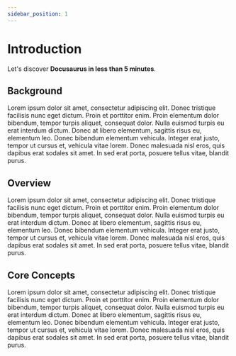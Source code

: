 ```yaml
---
sidebar_position: 1
---
```


# Introduction

Let's discover **Docusaurus in less than 5 minutes**.

## Background

Lorem ipsum dolor sit amet, consectetur adipiscing elit. Donec tristique facilisis nunc eget dictum. Proin et porttitor enim. Proin elementum dolor bibendum, tempor turpis aliquet, consequat dolor. Nulla euismod turpis eu erat interdum dictum. Donec at libero elementum, sagittis risus eu, elementum leo. Donec bibendum elementum vehicula. Integer erat justo, tempor ut cursus et, vehicula vitae lorem. Donec malesuada nisl eros, quis dapibus erat sodales sit amet. In sed erat porta, posuere tellus vitae, blandit purus.

## Overview

Lorem ipsum dolor sit amet, consectetur adipiscing elit. Donec tristique facilisis nunc eget dictum. Proin et porttitor enim. Proin elementum dolor bibendum, tempor turpis aliquet, consequat dolor. Nulla euismod turpis eu erat interdum dictum. Donec at libero elementum, sagittis risus eu, elementum leo. Donec bibendum elementum vehicula. Integer erat justo, tempor ut cursus et, vehicula vitae lorem. Donec malesuada nisl eros, quis dapibus erat sodales sit amet. In sed erat porta, posuere tellus vitae, blandit purus.

## Core Concepts

Lorem ipsum dolor sit amet, consectetur adipiscing elit. Donec tristique facilisis nunc eget dictum. Proin et porttitor enim. Proin elementum dolor bibendum, tempor turpis aliquet, consequat dolor. Nulla euismod turpis eu erat interdum dictum. Donec at libero elementum, sagittis risus eu, elementum leo. Donec bibendum elementum vehicula. Integer erat justo, tempor ut cursus et, vehicula vitae lorem. Donec malesuada nisl eros, quis dapibus erat sodales sit amet. In sed erat porta, posuere tellus vitae, blandit purus.